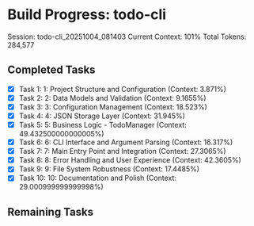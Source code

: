 # Build Progress: todo-cli
Session: todo-cli_20251004_081403
Current Context: 101%
Total Tokens: 284,577

## Completed Tasks
- [x] Task 1: 1: Project Structure and Configuration (Context: 3.871%)
- [x] Task 2: 2: Data Models and Validation (Context: 9.1655%)
- [x] Task 3: 3: Configuration Management (Context: 18.523%)
- [x] Task 4: 4: JSON Storage Layer (Context: 31.945%)
- [x] Task 5: 5: Business Logic - TodoManager (Context: 49.432500000000005%)
- [x] Task 6: 6: CLI Interface and Argument Parsing (Context: 16.317%)
- [x] Task 7: 7: Main Entry Point and Integration (Context: 27.3065%)
- [x] Task 8: 8: Error Handling and User Experience (Context: 42.3605%)
- [x] Task 9: 9: File System Robustness (Context: 17.4485%)
- [x] Task 10: 10: Documentation and Polish (Context: 29.000999999999998%)

## Remaining Tasks
